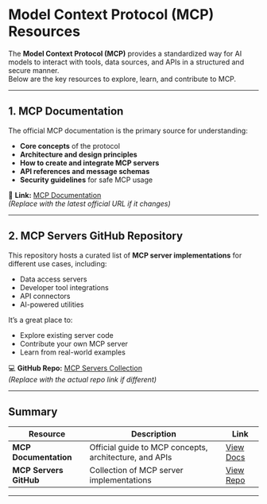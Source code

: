# Model Context Protocol (MCP) Resources

The **Model Context Protocol (MCP)** provides a standardized way for AI models to interact with tools, data sources, and APIs in a structured and secure manner.  
Below are the key resources to explore, learn, and contribute to MCP.

---

## 1. MCP Documentation

The official MCP documentation is the primary source for understanding:

- **Core concepts** of the protocol  
- **Architecture and design principles**  
- **How to create and integrate MCP servers**  
- **API references and message schemas**  
- **Security guidelines** for safe MCP usage  

📄 **Link:** [MCP Documentation](https://docs.cursor.com/en/context/mcp)  
*(Replace with the latest official URL if it changes)*

---

## 2. MCP Servers GitHub Repository

This repository hosts a curated list of **MCP server implementations** for different use cases, including:

- Data access servers  
- Developer tool integrations  
- API connectors  
- AI-powered utilities  

It’s a great place to:
- Explore existing server code  
- Contribute your own MCP server  
- Learn from real-world examples  

💻 **GitHub Repo:** [MCP Servers Collection](https://github.com/punkpeye/awesome-mcp-servers?tab=readme-ov-file#file-systems)  
*(Replace with the actual repo link if different)*

---

## Summary

| Resource | Description | Link |
|----------|-------------|------|
| **MCP Documentation** | Official guide to MCP concepts, architecture, and APIs | [View Docs](https://docs.cursor.com/en/context/mcp) |
| **MCP Servers GitHub** | Collection of MCP server implementations | [View Repo](https://github.com/punkpeye/awesome-mcp-servers?tab=readme-ov-file#file-systems) |

---
